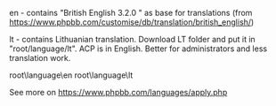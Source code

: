en - contains "British English 3.2.0 " as base for translations (from https://www.phpbb.com/customise/db/translation/british_english/)

lt - contains Lithuanian translation. Download LT folder and put it in "root/language/lt". ACP is in English. Better for administrators and less translation work.

root\language\en
root\language\lt

See more on https://www.phpbb.com/languages/apply.php
